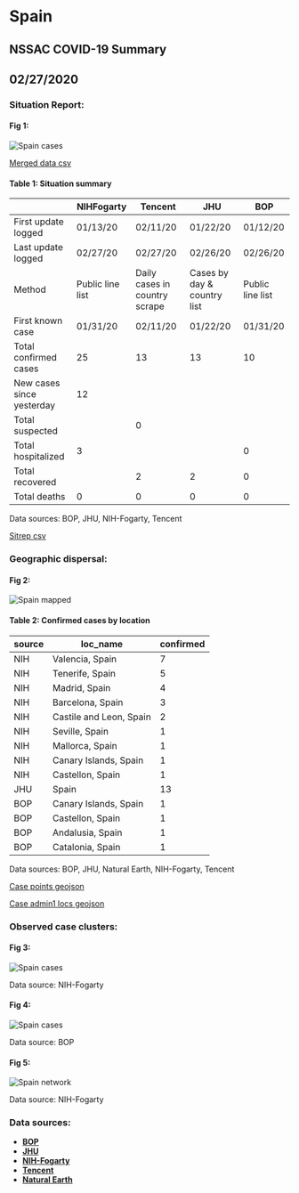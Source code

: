 # Spain
## NSSAC COVID-19 Summary
## 02/27/2020



### Situation Report:
#### Fig 1:
![Spain cases](../merged_histories/Spain_merged_histories.png)

[Merged data csv](https://github.com/SchlittDataSci/SchlittDataSci.github.io/blob/master/data/tables/Spain_merged_daily.csv)

#### Table 1: Situation summary


|                           | NIHFogarty       | Tencent                       | JHU                         | BOP              |
|---------------------------|------------------|-------------------------------|-----------------------------|------------------|
| First update logged       | 01/13/20         | 02/11/20                      | 01/22/20                    | 01/12/20         |
| Last update logged        | 02/27/20         | 02/27/20                      | 02/26/20                    | 02/26/20         |
| Method                    | Public line list | Daily cases in country scrape | Cases by day & country list | Public line list |
| First known case          | 01/31/20         | 02/11/20                      | 01/22/20                    | 01/31/20         |
| Total confirmed cases     | 25               | 13                            | 13                          | 10               |
| New cases since yesterday | 12               |                               |                             |                  |
| Total suspected           |                  | 0                             |                             |                  |
| Total hospitalized        | 3                |                               |                             | 0                |
| Total recovered           |                  | 2                             | 2                           | 0                |
| Total deaths              | 0                | 0                             | 0                           | 0                |

Data sources: BOP, JHU, NIH-Fogarty, Tencent


[Sitrep csv](https://github.com/SchlittDataSci/SchlittDataSci.github.io/blob/master/data/tables/Spain_sitrep.csv)

### Geographic dispersal:
#### Fig 2:
![Spain mapped](../case_locs/Spain_case_locs.png)

#### Table 2: Confirmed cases by location


| source   | loc_name                |   confirmed |
|----------|-------------------------|-------------|
| NIH      | Valencia, Spain         |           7 |
| NIH      | Tenerife, Spain         |           5 |
| NIH      | Madrid, Spain           |           4 |
| NIH      | Barcelona, Spain        |           3 |
| NIH      | Castile and Leon, Spain |           2 |
| NIH      | Seville, Spain          |           1 |
| NIH      | Mallorca, Spain         |           1 |
| NIH      | Canary Islands, Spain   |           1 |
| NIH      | Castellon, Spain        |           1 |
| JHU      | Spain                   |          13 |
| BOP      | Canary Islands, Spain   |           1 |
| BOP      | Castellon, Spain        |           1 |
| BOP      | Andalusia, Spain        |           1 |
| BOP      | Catalonia, Spain        |           1 |

Data sources: BOP, JHU, Natural Earth, NIH-Fogarty, Tencent


[Case points geojson](https://github.com/SchlittDataSci/SchlittDataSci.github.io/blob/master/data/shapes/Spain_case_locs.geojson)

[Case admin1 locs geojson](https://github.com/SchlittDataSci/SchlittDataSci.github.io/blob/master/data/shapes/Spain_admin1_locs.geojson)

### Observed case clusters:
#### Fig 3:
![Spain cases](../cluster_analysis/Spain_imported_cases_NIHFogarty.png)



Data source: NIH-Fogarty


#### Fig 4:
![Spain cases](../cluster_analysis/Spain_imported_cases_BOP.png)



Data source: BOP


#### Fig 5:
![Spain network](../autochthonous_networks/Spain_network.png)



Data source: NIH-Fogarty


### Data sources:
* **[BOP](https://github.com/beoutbreakprepared/nCoV2019)**
* **[JHU](https://github.com/CSSEGISandData/COVID-19)** 
* **[NIH-Fogarty](https://docs.google.com/spreadsheets/d/1jS24DjSPVWa4iuxuD4OAXrE3QeI8c9BC1hSlqr-NMiU/edit#gid=1187587451)** 
* **[Tencent](https://news.qq.com/zt2020/page/feiyan.htm)**
* **[Natural Earth](https://www.naturalearthdata.com/forums/forum/natural-earth-map-data/cultural-vectors/admin-1-states-provinces-and-their-boundaries/)**

<!-- Global site tag (gtag.js) - Google Analytics -->
<script async src="https://www.googletagmanager.com/gtag/js?id=UA-158816269-1"></script>
<script>
  window.dataLayer = window.dataLayer || [];
  function gtag(){dataLayer.push(arguments);}
  gtag('js', new Date());

  gtag('config', 'UA-158816269-1');
</script>